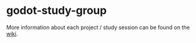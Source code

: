 # godot-study-group

More information about each project / study session can be found on the [wiki](https://github.com/enricllagostera/godot-study-group/wiki).
